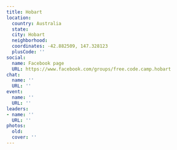 ```yaml
---
title: Hobart
location:
  country: Australia
  state: 
  city: Hobart
  neighborhood: 
  coordinates: -42.882509, 147.328123
  plusCode: ''
social:
  name: Facebook page
  URL: https://www.facebook.com/groups/free.code.camp.hobart
chat:
  name: ''
  URL: ''
event:
  name: ''
  URL: ''
leaders:
- name: ''
  URL: ''
photos:
  old: 
  cover: ''
---
```

